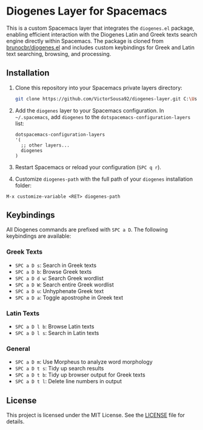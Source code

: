 # Diogenes Layer for Spacemacs

This is a custom Spacemacs layer that integrates the `diogenes.el` package, enabling efficient interaction with the Diogenes Latin and Greek texts search engine directly within Spacemacs. The package is cloned from [brunocbr/diogenes.el](https://github.com/brunocbr/diogenes.el) and includes custom keybindings for Greek and Latin text searching, browsing, and processing.

## Installation

1. Clone this repository into your Spacemacs private layers directory:

   ```bash
   git clone https://github.com/VictorSousa92/diogenes-layer.git C:\Users\sousa\AppData\Roaming\.emacs.d\private\diogenes
   ```

2. Add the `diogenes` layer to your Spacemacs configuration. In `~/.spacemacs`, add `diogenes` to the `dotspacemacs-configuration-layers` list:

   ```elisp
   dotspacemacs-configuration-layers
   '(
     ;; other layers...
     diogenes
   )
   ```

3. Restart Spacemacs or reload your configuration (`SPC q r`).

4. Customize `diogenes-path` with the full path of your `diogenes` installation folder:

  ```
  M-x customize-variable <RET> diogenes-path
  ```

## Keybindings

All Diogenes commands are prefixed with `SPC a D`. The following keybindings are available:

### Greek Texts
- `SPC a D s`: Search in Greek texts
- `SPC a D b`: Browse Greek texts
- `SPC a D d w`: Search Greek wordlist
- `SPC a D W`: Search entire Greek wordlist
- `SPC a D u`: Unhyphenate Greek text
- `SPC a D a`: Toggle apostrophe in Greek text

### Latin Texts
- `SPC a D l b`: Browse Latin texts
- `SPC a D l s`: Search in Latin texts

### General
- `SPC a D m`: Use Morpheus to analyze word morphology
- `SPC a D t s`: Tidy up search results
- `SPC a D t b`: Tidy up browser output for Greek texts
- `SPC a D t l`: Delete line numbers in output

## License

This project is licensed under the MIT License. See the [LICENSE](LICENSE) file for details.

